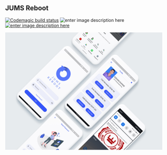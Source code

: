 
## JUMS Reboot


[![Codemagic build status](https://api.codemagic.io/apps/5ef616701aafca000f49d696/5ef616701aafca000f49d695/status_badge.svg)](https://codemagic.io/apps/5ef616701aafca000f49d696/5ef616701aafca000f49d695/latest_build)
![enter image description here](https://img.shields.io/badge/Flutter-v.1.24.0-10.2.pre-blue)
[
![enter image description here](https://lh3.googleusercontent.com/cjsqrWQKJQp9RFO7-hJ9AfpKzbUb_Y84vXfjlP0iRHBvladwAfXih984olktDhPnFqyZ0nu9A5jvFwOEQPXzv7hr3ce3QVsLN8kQ2Ao=s0)](https://play.google.com/store/apps/details?id=com.kishans.jumsRebootFlutter)


![Image](mockups/mockup.jpg)
